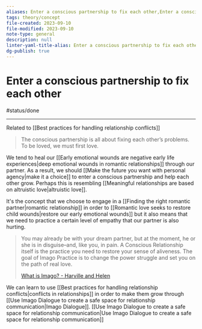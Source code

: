 ```yaml
---
aliases: Enter a conscious partnership to fix each other,Enter a conscious partnership to fix each other in romantic relationships.,Conscious Relationship,Conscious Partnership,conscious partnership in regards to romantic relationships,heal one another in romantic relationships
tags: theory/concept
file-created: 2023-09-10
file-modified: 2023-09-10
note-type: general
description: null
linter-yaml-title-alias: Enter a conscious partnership to fix each other
dg-publish: true
---
```


# Enter a conscious partnership to fix each other

#status/done 

---

Related to [[Best practices for handling relationship conflicts]]

> The conscious partnership is all about fixing each other’s problems. To be loved, we must first love.

We tend to heal our [[Early emotional wounds are negative early life experiences|deep emotional wounds in romantic relationships]] through our partner. As a result, we should [[Make the future you want with personal agency|make it a choice]] to enter a conscious partnership and help each other grow. Perhaps this is resembling [[Meaningful relationships are based on altruistic love|altruistic love]].

It's the concept that we choose to engage in a [[Finding the right romantic partner|romantic relationship]] in order to [[Romantic love seeks to restore child wounds|restore our early emotional wounds]] but it also means that we need to practice a certain level of empathy that our partner is also hurting.

> You may already be with your dream partner, but at the moment, he or she is in disguise–and, like you, in pain. A Conscious Relationship itself is the practice you need to restore your sense of aliveness. The goal of Imago Practice is to change the power struggle and set you on the path of real love.
>
> [What is Imago? - Harville and Helen](https://harvilleandhelen.com/initiatives/what-is-imago/)

We can learn to use [[Best practices for handling relationship conflicts|conflicts in relationships]] in order to make them grow through [[Use Imago Dialogue to create a safe space for relationship communication|Imago Dialogue]]. [[Use Imago Dialogue to create a safe space for relationship communication|Use Imago Dialogue to create a safe space for relationship communication]]
